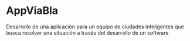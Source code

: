 # AppViaBla
Desarrollo de una aplicación para un equipo de ciudades inteligentes que busca resolver una situación a través del desarrollo de un software
